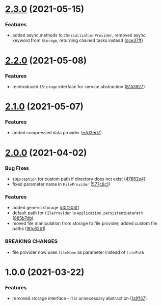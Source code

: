# [2.3.0](https://github.com/dre0dru/LocalStorage/compare/v2.2.0...v2.3.0) (2021-05-15)


### Features

* added async methods to `ISerializationProvider`, removed async keyword from `Storage`, returning chained tasks instead ([dce37ff](https://github.com/dre0dru/LocalStorage/commit/dce37ff34a6c9f6170456fb31422764196bc6276))

# [2.2.0](https://github.com/dre0dru/LocalStorage/compare/v2.1.0...v2.2.0) (2021-05-08)


### Features

* reintroduced `IStorage` interface for service abstraction ([8153927](https://github.com/dre0dru/LocalStorage/commit/8153927ea81bf3244e648e88854c96172a611c3d))

# [2.1.0](https://github.com/dre0dru/LocalStorage/compare/v2.0.0...v2.1.0) (2021-05-07)


### Features

* added compressed data provider ([e7d3ed7](https://github.com/dre0dru/LocalStorage/commit/e7d3ed7f3524f2b279ec9295b2c6e27555f2ffbb))

# [2.0.0](https://github.com/dre0dru/LocalStorage/compare/v1.0.0...v2.0.0) (2021-04-02)


### Bug Fixes

* `IOException` for custom path if directory does not exist ([47862e4](https://github.com/dre0dru/LocalStorage/commit/47862e47c0b89b521ba2628729e735c9eeb40737))
* fixed parameter name in `FileProvider` ([577c8c1](https://github.com/dre0dru/LocalStorage/commit/577c8c141272888d554da5264d282e47947dd7ca))


### Features

* added generic storage ([d0f203f](https://github.com/dre0dru/LocalStorage/commit/d0f203f747f1ab6804121a05826fc509ae5ab6b8))
* default path for `FileProvider` is `Application.persistentDataPath` ([885b7db](https://github.com/dre0dru/LocalStorage/commit/885b7db8c519431ebd94f6072cc29a2d1db94d9a))
* moved file manipulation from storage to file provider, added custom file paths ([90c62b1](https://github.com/dre0dru/LocalStorage/commit/90c62b12f4995db66168a745691cc9083697d005))


### BREAKING CHANGES

* file provider now uses `fileName` as parameter instead of `filePath`

# 1.0.0 (2021-03-22)


### Features

* removed storage interface - it is unnecessary abstraction ([1a1ff37](https://github.com/dre0dru/LocalStorage/commit/1a1ff377d2c2d236264a67c0efbe54aa37287012))

